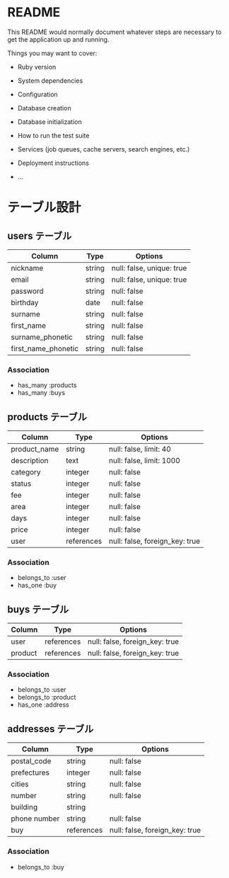 # README

This README would normally document whatever steps are necessary to get the
application up and running.

Things you may want to cover:

* Ruby version

* System dependencies

* Configuration

* Database creation

* Database initialization

* How to run the test suite

* Services (job queues, cache servers, search engines, etc.)

* Deployment instructions

* ...

# テーブル設計

## users テーブル

| Column               | Type     | Options                   |
| -------------------- | -------- | ------------------------- |
| nickname             | string   | null: false, unique: true |
| email                | string   | null: false, unique: true |
| password             | string   | null: false               |
| birthday             | date     | null: false               |
| surname              | string   | null: false               |
| first_name           | string   | null: false               |
| surname_phonetic     | string   | null: false               |
| first_name_phonetic  | string   | null: false               |

### Association

- has_many :products
- has_many :buys

## products テーブル

| Column             | Type         | Options                        |
| ------------------ | ------------ | ------------------------------ |
| product_name       | string       | null: false, limit: 40         |
| description        | text         | null: false, limit: 1000       |
| category           | integer      | null: false                    |
| status             | integer      | null: false                    |
| fee                | integer      | null: false                    |
| area               | integer      | null: false                    |
| days               | integer      | null: false                    |
| price              | integer      | null: false                    |
| user               | references   | null: false, foreign_key: true |

### Association

- belongs_to :user
- has_one :buy

## buys テーブル

| Column  | Type       | Options                        |
| ------- | ---------- | ------------------------------ |
| user    | references | null: false, foreign_key: true |
| product | references | null: false, foreign_key: true |

### Association

- belongs_to :user
- belongs_to :product
- has_one :address

## addresses テーブル

| Column              | Type          | Options                        |
| ------------------- | ------------- | ------------------------------ |
| postal_code         | string        | null: false                    |
| prefectures         | integer       | null: false                    |
| cities              | string        | null: false                    |
| number              | string        | null: false                    |
| building            | string        |                                |
| phone number        | string        | null: false                    |
| buy                 | references    | null: false, foreign_key: true |

### Association

- belongs_to :buy